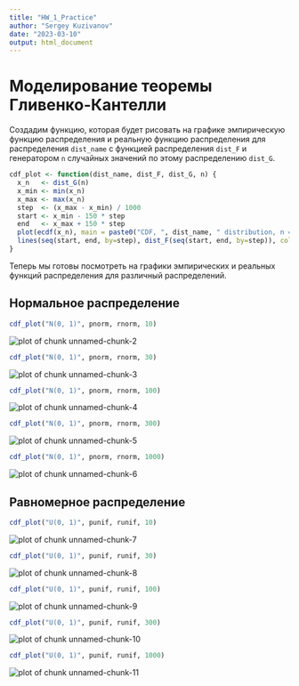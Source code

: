 ```yaml
---
title: "HW_1_Practice"
author: "Sergey Kuzivanov"
date: "2023-03-10"
output: html_document
---
```




# Моделирование теоремы Гливенко-Кантелли

Создадим функцию, которая будет рисовать на графике эмпирическую функцию распределения и реальную функцию распределения для распределения `dist_name` с функцией распределения `dist_F` и генератором `n` случайных значений по этому распределению `dist_G`.


```r
cdf_plot <- function(dist_name, dist_F, dist_G, n) {
  x_n   <- dist_G(n)
  x_min <- min(x_n)
  x_max <- max(x_n)
  step  <- (x_max - x_min) / 1000
  start <- x_min - 150 * step
  end   <- x_max + 150 * step
  plot(ecdf(x_n), main = paste0("CDF, ", dist_name, " distribution, n = ", n))
  lines(seq(start, end, by=step), dist_F(seq(start, end, by=step)), col="blue")
}
```

Теперь мы готовы посмотреть на графики эмпирических и реальных функций распределения для различный распределений.

## Нормальное распределение


```r
cdf_plot("N(0, 1)", pnorm, rnorm, 10)
```

![plot of chunk unnamed-chunk-2](figure/unnamed-chunk-2-1.png)


```r
cdf_plot("N(0, 1)", pnorm, rnorm, 30)
```

![plot of chunk unnamed-chunk-3](figure/unnamed-chunk-3-1.png)


```r
cdf_plot("N(0, 1)", pnorm, rnorm, 100)
```

![plot of chunk unnamed-chunk-4](figure/unnamed-chunk-4-1.png)


```r
cdf_plot("N(0, 1)", pnorm, rnorm, 300)
```

![plot of chunk unnamed-chunk-5](figure/unnamed-chunk-5-1.png)



```r
cdf_plot("N(0, 1)", pnorm, rnorm, 1000)
```

![plot of chunk unnamed-chunk-6](figure/unnamed-chunk-6-1.png)

## Равномерное распределение


```r
cdf_plot("U(0, 1)", punif, runif, 10)
```

![plot of chunk unnamed-chunk-7](figure/unnamed-chunk-7-1.png)


```r
cdf_plot("U(0, 1)", punif, runif, 30)
```

![plot of chunk unnamed-chunk-8](figure/unnamed-chunk-8-1.png)


```r
cdf_plot("U(0, 1)", punif, runif, 100)
```

![plot of chunk unnamed-chunk-9](figure/unnamed-chunk-9-1.png)


```r
cdf_plot("U(0, 1)", punif, runif, 300)
```

![plot of chunk unnamed-chunk-10](figure/unnamed-chunk-10-1.png)


```r
cdf_plot("U(0, 1)", punif, runif, 1000)
```

![plot of chunk unnamed-chunk-11](figure/unnamed-chunk-11-1.png)
